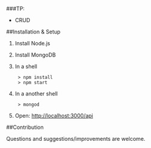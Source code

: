 
###TP:

* CRUD


##Installation & Setup
1. Install Node.js
2. Install MongoDB
3. In a shell

		> npm install
		> npm start
		
4. In a another shell

		> mongod
		
5. Open: [http://localhost:3000/api](http://localhost:3000/api)



##Contribution

Questions and suggestions/improvements are welcome.
